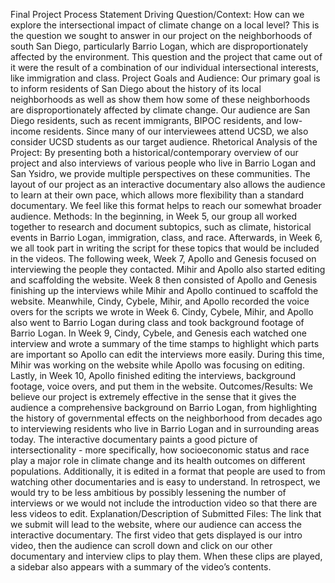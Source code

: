 Final Project Process Statement
	Driving Question/Context: How can we explore the intersectional impact of climate change on a local level? This is the question we sought to answer in our project on the neighborhoods of south San Diego, particularly Barrio Logan, which are disproportionately affected by the environment. This question and the project that came out of it were the result of a combination of our individual intersectional interests, like immigration and class. 
	Project Goals and Audience: Our primary goal is to inform residents of San Diego about the history of its local neighborhoods as well as show them how some of these neighborhoods are disproportionately affected by climate change. Our audience are San Diego residents, such as recent immigrants, BIPOC residents, and low-income residents. Since many of our interviewees attend UCSD, we also consider UCSD students as our target audience.
	Rhetorical Analysis of the Project: By presenting both a historical/contemporary overview of our project and also interviews of various people who live in Barrio Logan and San Ysidro, we provide multiple perspectives on these communities. The layout of our project as an interactive documentary also allows the audience to learn at their own pace, which allows more flexibility than a standard documentary. We feel like this format helps to reach our somewhat broader audience.
	Methods: In the beginning, in Week 5, our group all worked together to research and document subtopics, such as climate, historical events in Barrio Logan, immigration, class, and race. Afterwards, in Week 6, we all took part in writing the script for these topics that would be included in the videos. The following week, Week 7, Apollo and Genesis focused on interviewing the people they contacted. Mihir and Apollo also started editing and scaffolding the website. Week 8 then consisted of Apollo and Genesis finishing up the interviews while Mihir and Apollo continued to scaffold the website. Meanwhile, Cindy, Cybele, Mihir, and Apollo recorded the voice overs for the scripts we wrote in Week 6. Cindy, Cybele, Mihir, and Apollo also went to Barrio Logan during class and took background footage of Barrio Logan. In Week 9, Cindy, Cybele, and Genesis each watched one interview and wrote a summary of the time stamps to highlight which parts are important so Apollo can edit the interviews more easily. During this time, Mihir was working on the website while Apollo was focusing on editing. Lastly, in Week 10, Apollo finished editing the interviews, background footage, voice overs, and put them in the website.
Outcomes/Results: We believe our project is extremely effective in the sense that it gives the audience a comprehensive background on Barrio Logan, from highlighting the history of governmental effects on the neighborhood from decades ago to interviewing residents who live in Barrio Logan and in surrounding areas today. The interactive documentary paints a good picture of intersectionality - more specifically, how socioeconomic status and race play a major role in climate change and its health outcomes on different populations. Additionally, it is edited in a format that people are used to from watching other documentaries and is easy to understand. In retrospect, we would try to be less ambitious by possibly lessening the number of interviews or we would not include the introduction video so that there are less videos to edit.
	Explanation/Description of Submitted Files: The link that we submit will lead to the website, where our audience can access the interactive documentary. The first video that gets displayed is our intro video, then the audience can scroll down and click on our other documentary and interview clips to play them. When these clips are played, a sidebar also appears with a summary of the video’s contents. 
